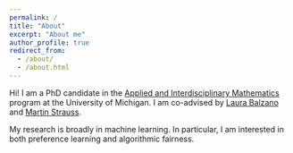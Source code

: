 ```yaml
---
permalink: /
title: "About"
excerpt: "About me"
author_profile: true
redirect_from: 
  - /about/
  - /about.html
---
```


Hi! I am a PhD candidate in the [Applied and Interdisciplinary Mathematics](https://lsa.umich.edu/math/graduates/ph-d-programs/applied-and-interdisciplinary-mathematics--aim-.html) program at the University of Michigan. I am co-advised by [Laura Balzano](http://web.eecs.umich.edu/~girasole/) and [Martin Strauss](http://web.eecs.umich.edu/~martinjs/).

My research is broadly in machine learning. In particular, I am interested in both preference learning and algorithmic fairness. 
